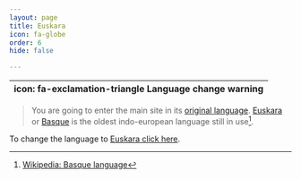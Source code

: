 ```yaml
---
layout: page
title: Euskara
icon: fa-globe
order: 6
hide: false

---
```


| icon: fa-exclamation-triangle  **Language change warning** |
|:-:|

>You are going to enter the main site in its [original language][1].
>[Euskara][2] or [Basque][3] is the oldest indo-european language still in use[^1].

To change the language to [Euskara click here][1].

[1]: https://www.espazioa.eu "Espazioa.eu"
[2]: https://eu.wikipedia.org/wiki/Euskara "Wikipedia: Euskara"
[3]: https://en.wikipedia.org/wiki/Basque_language "Wikipedia: Basque language"
[^1]: [Wikipedia: Basque language][3]
